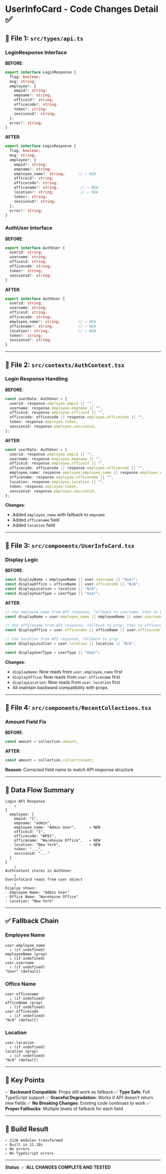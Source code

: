 # UserInfoCard - Code Changes Detail ✅

## 📝 File 1: `src/types/api.ts`

### LoginResponse Interface

**BEFORE**:
```typescript
export interface LoginResponse {
  flag: boolean;
  msg: string;
  employee?: {
    empid?: string;
    empname?: string;
    officeid?: string;
    officecode?: string;
    token?: string;
    sessionid?: string;
  };
  error?: string;
}
```

**AFTER**:
```typescript
export interface LoginResponse {
  flag: boolean;
  msg: string;
  employee?: {
    empid?: string;
    empname?: string;
    employee_name?: string;      // ← NEW
    officeid?: string;
    officecode?: string;
    officename?: string;          // ← NEW
    location?: string;            // ← NEW
    token?: string;
    sessionid?: string;
  };
  error?: string;
}
```

### AuthUser Interface

**BEFORE**:
```typescript
export interface AuthUser {
  userid: string;
  username: string;
  officeid: string;
  officecode: string;
  token?: string;
  sessionid?: string;
}
```

**AFTER**:
```typescript
export interface AuthUser {
  userid: string;
  username: string;
  officeid: string;
  officecode: string;
  employee_name?: string;        // ← NEW
  officename?: string;           // ← NEW
  location?: string;             // ← NEW
  token?: string;
  sessionid?: string;
}
```

---

## 📝 File 2: `src/contexts/AuthContext.tsx`

### Login Response Handling

**BEFORE**:
```typescript
const userData: AuthUser = {
  userid: response.employee.empid || "",
  username: response.employee.empname || "",
  officeid: response.employee.officeid || "",
  officecode: officecode || response.employee.officecode || "",
  token: response.employee.token,
  sessionid: response.employee.sessionid,
};
```

**AFTER**:
```typescript
const userData: AuthUser = {
  userid: response.employee.empid || "",
  username: response.employee.empname || "",
  officeid: response.employee.officeid || "",
  officecode: officecode || response.employee.officecode || "",
  employee_name: response.employee.employee_name || response.employee.empname || "",
  officename: response.employee.officename || "",
  location: response.employee.location || "",
  token: response.employee.token,
  sessionid: response.employee.sessionid,
};
```

**Changes**:
- Added `employee_name` with fallback to `empname`
- Added `officename` field
- Added `location` field

---

## 📝 File 3: `src/components/UserInfoCard.tsx`

### Display Logic

**BEFORE**:
```typescript
const displayName = employeeName || user.username || "User";
const displayOffice = officeName || user.officecode || "N/A";
const displayLocation = location || "N/A";
const displayUserType = userType || "User";
```

**AFTER**:
```typescript
// Use employee_name from API response, fallback to username, then to prop
const displayName = user.employee_name || employeeName || user.username || "User";

// Use officename from API response, fallback to prop, then to officecode
const displayOffice = user.officename || officeName || user.officecode || "N/A";

// Use location from API response, fallback to prop
const displayLocation = user.location || location || "N/A";

const displayUserType = userType || "User";
```

**Changes**:
- `displayName`: Now reads from `user.employee_name` first
- `displayOffice`: Now reads from `user.officename` first
- `displayLocation`: Now reads from `user.location` first
- All maintain backward compatibility with props

---

## 📝 File 4: `src/components/RecentCollections.tsx`

### Amount Field Fix

**BEFORE**:
```typescript
const amount = collection.amount;
```

**AFTER**:
```typescript
const amount = collection.collectionamt;
```

**Reason**: Corrected field name to match API response structure

---

## 🔄 Data Flow Summary

```
Login API Response
    ↓
{
  employee: {
    empid: "1",
    empname: "admin",
    employee_name: "Admin User",      ← NEW
    officeid: "1",
    officecode: "WF01",
    officename: "Warehouse Office",   ← NEW
    location: "New York",             ← NEW
    token: "...",
    sessionid: "..."
  }
}
    ↓
AuthContext stores in AuthUser
    ↓
UserInfoCard reads from user object
    ↓
Display shows:
- Employee Name: "Admin User"
- Office Name: "Warehouse Office"
- Location: "New York"
```

---

## ✅ Fallback Chain

### Employee Name
```
user.employee_name
  ↓ (if undefined)
employeeName (prop)
  ↓ (if undefined)
user.username
  ↓ (if undefined)
"User" (default)
```

### Office Name
```
user.officename
  ↓ (if undefined)
officeName (prop)
  ↓ (if undefined)
user.officecode
  ↓ (if undefined)
"N/A" (default)
```

### Location
```
user.location
  ↓ (if undefined)
location (prop)
  ↓ (if undefined)
"N/A" (default)
```

---

## 🎯 Key Points

✅ **Backward Compatible**: Props still work as fallback
✅ **Type Safe**: Full TypeScript support
✅ **Graceful Degradation**: Works if API doesn't return new fields
✅ **No Breaking Changes**: Existing code continues to work
✅ **Proper Fallbacks**: Multiple levels of fallback for each field

---

## 🚀 Build Result

```
✓ 2126 modules transformed
✓ Built in 11.18s
✓ No errors
✓ No TypeScript errors
```

---

**Status**: ✅ **ALL CHANGES COMPLETE AND TESTED**


